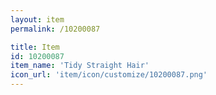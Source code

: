```yaml
---
layout: item
permalink: /10200087

title: Item
id: 10200087
item_name: 'Tidy Straight Hair'
icon_url: 'item/icon/customize/10200087.png'
---
```

